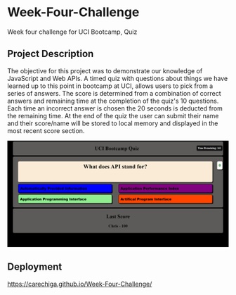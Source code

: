 # Week-Four-Challenge
Week four challenge for UCI Bootcamp, Quiz
## Project Description
The objective for this project was to demonstrate our knowledge of JavaScript and Web APIs.
A timed quiz with questions about things we have learned up to this point in bootcamp at UCI, allows users to pick from a series of answers. 
The score is determined from a combination of correct answers and remaining time at the completion of the quiz's 10 questions.
Each time an incorrect answer is chosen the 20 seconds is deducted from the remaining time.
At the end of the quiz the user can submit their name and their score/name will be stored to local memory and displayed in the most recent score section.

![alt text](assets/images/Screenshot.png)

## Deployment
https://carechiga.github.io/Week-Four-Challenge/
